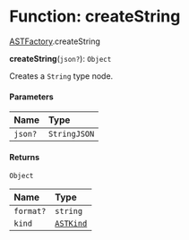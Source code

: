 # Function: createString

[ASTFactory](/auto-docs/variable-plugin/modules/ASTFactory.md).createString

**createString**(`json?`): `Object`

Creates a `String` type node.

#### Parameters

| Name | Type |
| :------ | :------ |
| `json?` | `StringJSON` |

#### Returns

`Object`

| Name | Type |
| :------ | :------ |
| `format?` | `string` |
| `kind` | [`ASTKind`](/auto-docs/variable-plugin/enums/ASTKind.md) |
